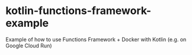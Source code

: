 # kotlin-functions-framework-example
Example of how to use Functions Framework + Docker with Kotlin (e.g. on Google Cloud Run)
